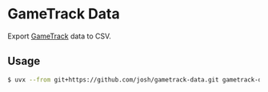 # GameTrack Data

Export [GameTrack](https://gametrack.app/) data to CSV.

## Usage

```sh
$ uvx --from git+https://github.com/josh/gametrack-data.git gametrack-data --help
```
